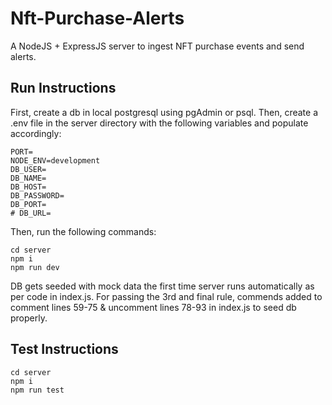 # Nft-Purchase-Alerts
A NodeJS + ExpressJS server to ingest NFT purchase events and send alerts.

## Run Instructions
First, create a db in local postgresql using pgAdmin or psql. Then, create a .env file in the server directory with the following variables and populate accordingly:
```
PORT=
NODE_ENV=development
DB_USER=
DB_NAME=
DB_HOST=
DB_PASSWORD=
DB_PORT=
# DB_URL=
```
    
Then, run the following commands:
```
cd server
npm i
npm run dev
```
DB gets seeded with mock data the first time server runs automatically as per code in index.js.
For passing the 3rd and final rule, commends added to comment lines 59-75 & uncomment lines 78-93 in index.js to seed db properly.

## Test Instructions
```
cd server
npm i
npm run test
```